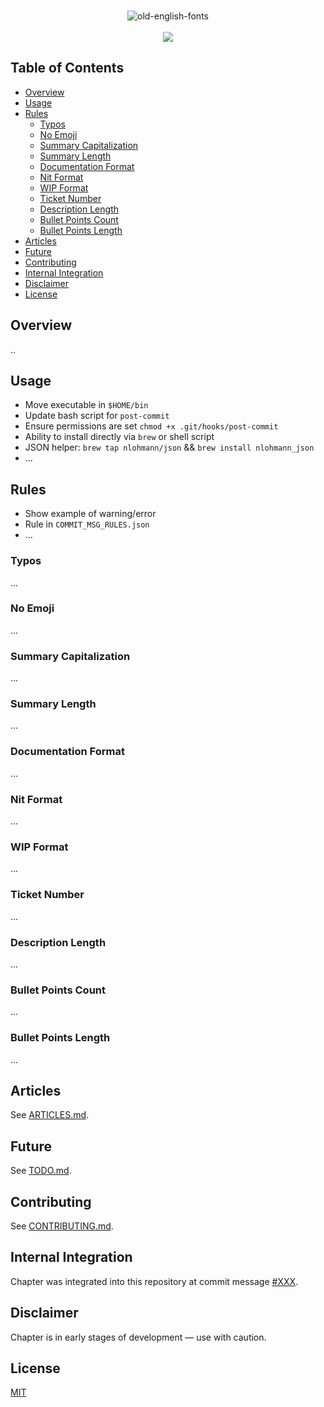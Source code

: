 <p align="center">
  <br />
  <img src="https://fontmeme.com/permalink/180705/a447e6adbbc9c3f3c5f967c39ed0f7a1.png" alt="old-english-fonts" border="0">
  <br /><br />
  <img src="https://img.shields.io/badge/commit%20style-chapter-red.svg" />
</p>

## Table of Contents
- [Overview](#overview)
- [Usage](#usage)
- [Rules](#rules)
  * [Typos](#typos)
  * [No Emoji](#no-emoji)
  * [Summary Capitalization](#summary-capitalization)
  * [Summary Length](#summary-length)
  * [Documentation Format](#documentation-format)
  * [Nit Format](#nit-format)
  * [WIP Format](#wip-format)
  * [Ticket Number](#ticket-number)
  * [Description Length](#description-length)
  * [Bullet Points Count](#bullet-points-count)
  * [Bullet Points Length](#bullet-points-length)
- [Articles](#articles)
- [Future](#future)
- [Contributing](#contributing)
- [Internal Integration](#internal-integration)
- [Disclaimer](#disclaimer)
- [License](#license)

## Overview
..

## Usage
+ Move executable in `$HOME/bin`
+ Update bash script for `post-commit`
+ Ensure permissions are set `chmod +x .git/hooks/post-commit`
+ Ability to install directly via `brew` or shell script
+ JSON helper: `brew tap nlohmann/json` && `brew install nlohmann_json`
+ ...

## Rules
+ Show example of warning/error
+ Rule in `COMMIT_MSG_RULES.json`
+ ...

### Typos
...

### No Emoji
...

### Summary Capitalization
...

### Summary Length
...

### Documentation Format
...

### Nit Format
...

### WIP Format
...

### Ticket Number
...

### Description Length
...

### Bullet Points Count
...

### Bullet Points Length
...

## Articles
See [ARTICLES.md](https://github.com/williamgrosset/chapter/blob/master/ARTICLES.md).

## Future
See [TODO.md](https://github.com/williamgrosset/chapter/blob/master/TODO.md).

## Contributing 
See [CONTRIBUTING.md](https://github.com/williamgrosset/chapter/blob/master/CONTRIBUTING.md).

## Internal Integration 
Chapter was integrated into this repository at commit message [#XXX](https://github.com/williamgrosset/chapter.git).

## Disclaimer
Chapter is in early stages of development — use with caution.

## License
[MIT](https://github.com/williamgrosset/chapter/blob/master/LICENSE)
